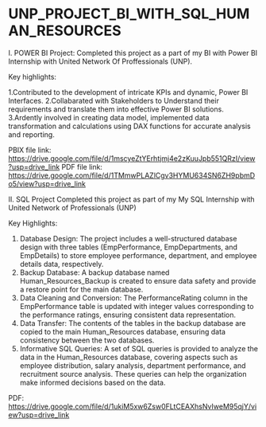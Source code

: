 # UNP_PROJECT_BI_WITH_SQL_HUMAN_RESOURCES
I. POWER BI Project: 
Completed this project as a part of my BI with Power BI Internship with United Network Of Proffessionals (UNP).

Key highlights:

1.Contributed to the development of intricate KPIs and dynamic, Power BI Interfaces.
2.Collabarated with Stakeholders to Understand their requirements and translate them into effective Power BI solutions.
3.Ardently involved in creating data model, implemented data transformation and calculations using DAX functions for accurate analysis and reporting.

PBIX file link: https://drive.google.com/file/d/1mscyeZtYErhtjmj4e2zKuuJpb551QRzI/view?usp=drive_link
PDF file link: https://drive.google.com/file/d/1TMmwPLAZlCgv3HYMU634SN6ZH9pbmDo5/view?usp=drive_link


II. SQL Project
Completed this project as part of my My SQL Internship with United Network of Professionals (UNP)

Key Highlights:

1) Database Design: The project includes a well-structured database design with three tables (EmpPerformance, EmpDepartments, and EmpDetails) to store employee performance, department, and employee details data, respectively.
2) Backup Database: A backup database named Human_Resources_Backup is created to ensure data safety and provide a restore point for the main database.
3) Data Cleaning and Conversion: The PerformanceRating column in the EmpPerformance table is updated with integer values corresponding to the performance ratings, ensuring consistent data representation.
4) Data Transfer: The contents of the tables in the backup database are copied to the main Human_Resources database, ensuring data consistency between the two databases.
5) Informative SQL Queries: A set of SQL queries is provided to analyze the data in the Human_Resources database, covering aspects such as employee distribution, salary analysis, department performance, and recruitment source analysis. These queries can help the organization make informed decisions based on the data.

PDF: https://drive.google.com/file/d/1ukiM5xw6Zsw0FLtCEAXhsNvIweM95qjY/view?usp=drive_link
